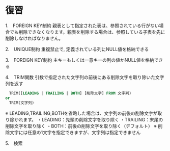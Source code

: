 # 復習

1.　FOREIGN KEY制約
親表として指定された表は、参照されている行がない場合でも削除できなくなります。親表を削除する場合は、参照している子表を先に削除しなければなりません。

2.　UNIQUE制約
重複禁止で, 定義されている列にNULL値を格納できる

3.　FOREIGN KEY制約
主キーもしくは一意キーの列の値かNULL値を格納できる

4.　TRIM関数
引数で指定された文字列の前後にある削除文字を取り除いた文字列を返す

```sql
　TRIM([LEADING | TRAILING | BOTH] [削除文字] FROM 文字列)
or
　TRIM(文字列)
```

※ LEADING,TRAILING,BOTHを省略した場合は、文字列の前後の削除文字が取り除かれます。
・LEADING：先頭の削除文字を取り除く
・TRAILING：末尾の削除文字を取り除く
・BOTH：前後の削除文字を取り除く（デフォルト）
※ 削除文字には任意の1文字を指定できますが、文字列は指定できません

5.　検索
